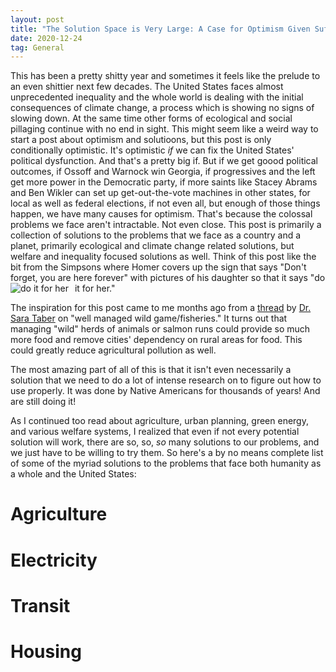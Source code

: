 ```yaml
---
layout: post
title: "The Solution Space is Very Large: A Case for Optimism Given Sufficient Political Will"
date: 2020-12-24
tag: General
---
```

This has been a pretty shitty year and sometimes it feels like the prelude to an even shittier next few decades. The United States faces almost unprecedented inequality and the whole world is dealing with the initial consequences of climate change, a process which is showing no signs of slowing down. At the same time other forms of ecological and social pillaging continue with no end in sight.
This might seem like a weird way to start a post about optimism and solutioons, but this post is only conditionally optimistic. It's optimistic _if_ we can fix the United States' political dysfunction. And that's a pretty big if.
But if we get goood political outcomes, if Ossoff and Warnock win Georgia, if progressives and the left get more power in the Democratic party, if more saints like Stacey Abrams and Ben Wikler can set up get-out-the-vote machines in other states, for local as well as federal elections, if not even all, but enough of those things happen, we have many causes for optimism.
That's because the colossal problems we face aren't intractable. Not even close. This post is primarily a collection of solutions to the problems that we face as a country and a planet, primarily ecological and climate change related solutions, but welfare and inequality focused solutions as well. Think of this post like the bit from the Simpsons where Homer covers up the sign that says "Don't forget, you are here forever" with pictures of his daughter so that it says "do it for her."
<img src="https://i.pinimg.com/originals/62/1f/3b/621f3b2135b528a0a1f99547e5075136.png"
     alt="do it for her"
     style="float: left; margin-right: 10px;" />

The inspiration for this post came to me months ago from a [thread](https://twitter.com/SarahTaber_bww/status/1273338423055704064) by [Dr. Sara Taber](https://twitter.com/SarahTaber_bww) on "well managed wild game/fisheries." It turns out that managing "wild" herds of animals or salmon runs could provide so much more food and remove cities' dependency on rural areas for food. This could greatly reduce agricultural pollution as well.

The most amazing part of all of this is that it isn't even necessarily a solution that we need to do a lot of intense research on to figure out how to use properly. It was done by Native Americans for thousands of years! And are still doing it!

As I continued too read about agriculture, urban planning, green energy, and various welfare systems, I realized that even if not every potential solution will work, there are so, so, _so_ many solutions to our problems, and we just have to be willing to try them. So here's a by no means complete list of some of the myriad solutions to the problems that face both humanity as a whole and the United States:

<h1>Agriculture</h1>

<h1>Electricity</h1>

<h1>Transit</h1>

<h1>Housing</h1>


